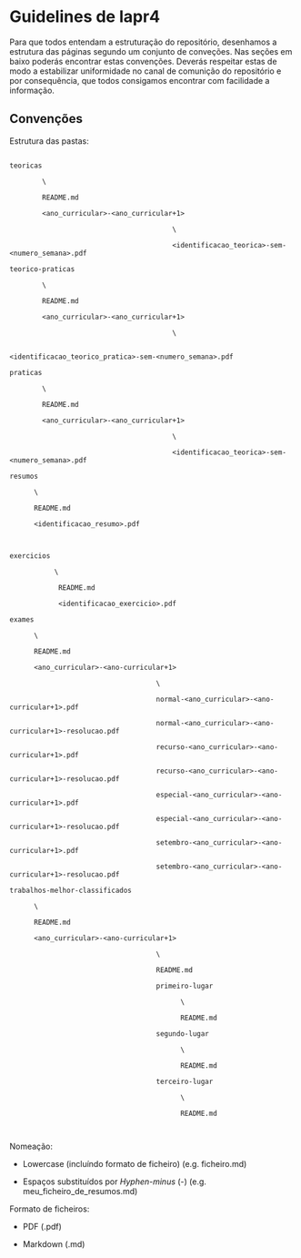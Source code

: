 # Guidelines de lapr4



Para que todos entendam a estruturação do repositório, desenhamos a estrutura das páginas segundo um conjunto de conveções. Nas seções em baixo poderás encontrar estas convenções. Deverás respeitar estas de modo a estabilizar uniformidade no canal de comunição do repositório e por consequência, que todos consigamos encontrar com facilidade a informação.



## Convenções



Estrutura das pastas:



```

teoricas

        \

        README.md

        <ano_curricular>-<ano_curricular+1>

                                        \

                                        <identificacao_teorica>-sem-<numero_semana>.pdf

teorico-praticas

        \

        README.md

        <ano_curricular>-<ano_curricular+1>

                                        \

                                        <identificacao_teorico_pratica>-sem-<numero_semana>.pdf

praticas

        \

        README.md

        <ano_curricular>-<ano_curricular+1>

                                        \

                                        <identificacao_teorica>-sem-<numero_semana>.pdf

resumos

      \

      README.md

      <identificacao_resumo>.pdf



exercicios

           \

            README.md

            <identificacao_exercicio>.pdf

exames

      \

      README.md

      <ano_curricular>-<ano-curricular+1>

                                    \

                                    normal-<ano_curricular>-<ano-curricular+1>.pdf

                                    normal-<ano_curricular>-<ano-curricular+1>-resolucao.pdf

                                    recurso-<ano_curricular>-<ano-curricular+1>.pdf

                                    recurso-<ano_curricular>-<ano-curricular+1>-resolucao.pdf

                                    especial-<ano_curricular>-<ano-curricular+1>.pdf

                                    especial-<ano_curricular>-<ano-curricular+1>-resolucao.pdf

                                    setembro-<ano_curricular>-<ano-curricular+1>.pdf

                                    setembro-<ano_curricular>-<ano-curricular+1>-resolucao.pdf

trabalhos-melhor-classificados

      \

      README.md

      <ano_curricular>-<ano-curricular+1>

                                    \

                                    README.md

                                    primeiro-lugar

                                          \

                                          README.md

                                    segundo-lugar

                                          \

                                          README.md

                                    terceiro-lugar

                                          \

                                          README.md

      

```



Nomeação:



- Lowercase (incluíndo formato de ficheiro) (e.g. ficheiro.md)

- Espaços substituídos por *Hyphen-minus* (-) (e.g. meu_ficheiro_de_resumos.md)



Formato de ficheiros:



- PDF (.pdf)

- Markdown (.md)

